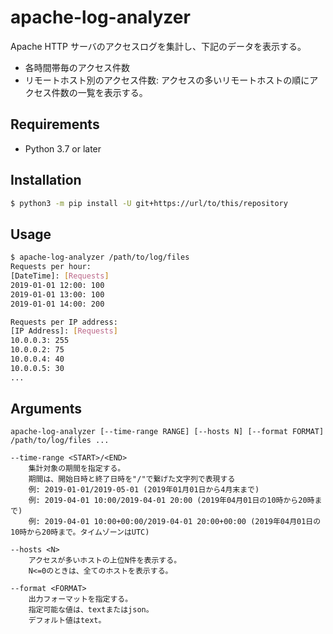 # apache-log-analyzer
Apache HTTP サーバのアクセスログを集計し、下記のデータを表示する。

- 各時間帯毎のアクセス件数
- リモートホスト別のアクセス件数:
  アクセスの多いリモートホストの順にアクセス件数の一覧を表示する。
  
## Requirements
* Python 3.7 or later

## Installation
```bash
$ python3 -m pip install -U git+https://url/to/this/repository
```

## Usage
```bash
$ apache-log-analyzer /path/to/log/files
Requests per hour:
[DateTime]: [Requests]
2019-01-01 12:00: 100
2019-01-01 13:00: 100
2019-01-01 14:00: 200

Requests per IP address:
[IP Address]: [Requests]
10.0.0.3: 255
10.0.0.2: 75
10.0.0.4: 40
10.0.0.5: 30
...
```

## Arguments
```
apache-log-analyzer [--time-range RANGE] [--hosts N] [--format FORMAT] /path/to/log/files ...

--time-range <START>/<END>
    集計対象の期間を指定する。
    期間は、開始日時と終了日時を"/"で繋げた文字列で表現する
    例: 2019-01-01/2019-05-01 (2019年01月01日から4月末まで)
    例: 2019-04-01 10:00/2019-04-01 20:00 (2019年04月01日の10時から20時まで)
    例: 2019-04-01 10:00+00:00/2019-04-01 20:00+00:00 (2019年04月01日の10時から20時まで。タイムゾーンはUTC)

--hosts <N>
    アクセスが多いホストの上位N件を表示する。
    N<=0のときは、全てのホストを表示する。

--format <FORMAT>
    出力フォーマットを指定する。
    指定可能な値は、textまたはjson。
    デフォルト値はtext。
```
